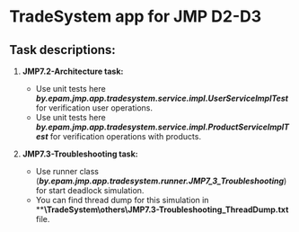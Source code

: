 # TradeSystem app for JMP D2-D3

## Task descriptions:

1. **JMP7.2-Architecture task:**
    - Use unit tests here ***by.epam.jmp.app.tradesystem.service.impl.UserServiceImplTest*** for verification user operations.
    - Use unit tests here ***by.epam.jmp.app.tradesystem.service.impl.ProductServiceImplTest*** for verification operations with products.

2. **JMP7.3-Troubleshooting task:**
    - Use runner class (***by.epam.jmp.app.tradesystem.runner.JMP7_3_Troubleshooting***) for start deadlock simulation.
    - You can find thread dump for this simulation in ****\TradeSystem\others\JMP7.3-Troubleshooting_ThreadDump.txt** file.